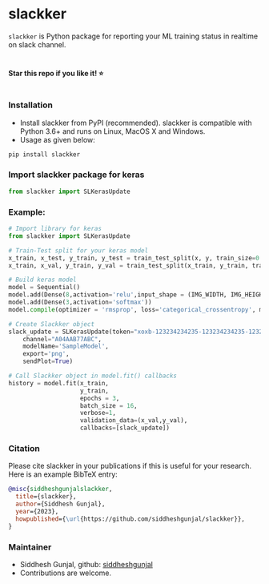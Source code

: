 # slackker

``slackker`` is Python package for reporting your ML training status in realtime on slack channel.

# 
**Star this repo if you like it! ⭐️**
#


### Installation
* Install slackker from PyPI (recommended). slackker is compatible with Python 3.6+ and runs on Linux, MacOS X and Windows. 
* Usage as given below:

```bash
pip install slackker
```

### Import slackker package for keras
```python
from slackker import SLKerasUpdate
```

### Example:
```python
# Import library for keras
from slackker import SLKerasUpdate

# Train-Test split for your keras model
x_train, x_test, y_train, y_test = train_test_split(x, y, train_size=0.8)
x_train, x_val, y_train, y_val = train_test_split(x_train, y_train, train_size=0.8)

# Build keras model
model = Sequential()
model.add(Dense(8,activation='relu',input_shape = (IMG_WIDTH, IMG_HEIGHT, DEPTH)))
model.add(Dense(3,activation='softmax'))
model.compile(optimizer = 'rmsprop', loss='categorical_crossentropy', metrics=['accuracy'])

# Create Slackker object
slack_update = SLKerasUpdate(token="xoxb-123234234235-123234234235-123234234235-adedce74748c3844747aed48499bb",
    channel="A04AAB77ABC",
    modelName='SampleModel',
    export='png',
    sendPlot=True)

# Call Slackker object in model.fit() callbacks
history = model.fit(x_train, 
                    y_train,
                    epochs = 3,
                    batch_size = 16,
                    verbose=1,
                    validation_data=(x_val,y_val),
                    callbacks=[slack_update])
```


### Citation
Please cite slackker in your publications if this is useful for your research. Here is an example BibTeX entry:
```BibTeX
@misc{siddheshgunjalslackker,
  title={slackker},
  author={Siddhesh Gunjal},
  year={2023},
  howpublished={\url{https://github.com/siddheshgunjal/slackker}},
}
```

### Maintainer
* Siddhesh Gunjal, github: [siddheshgunjal](https://github.com/siddheshgunjal)
* Contributions are welcome.

